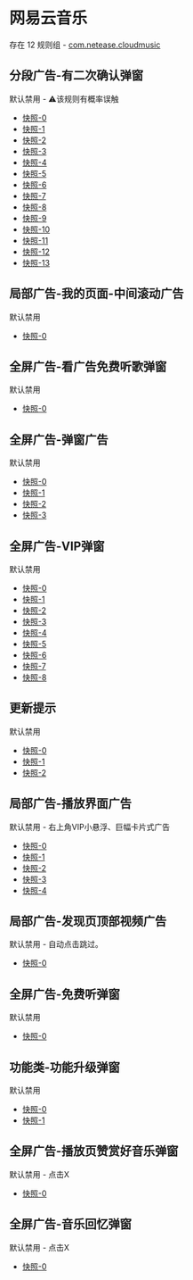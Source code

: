 # 网易云音乐

存在 12 规则组 - [com.netease.cloudmusic](/src/apps/com.netease.cloudmusic.ts)

## 分段广告-有二次确认弹窗

默认禁用 - ⚠️该规则有概率误触

- [快照-0](https://i.gkd.li/import/12829944)
- [快照-1](https://i.gkd.li/import/12723229)
- [快照-2](https://i.gkd.li/import/12829938)
- [快照-3](https://i.gkd.li/import/12829964)
- [快照-4](https://i.gkd.li/import/12829953)
- [快照-5](https://i.gkd.li/import/13859634)
- [快照-6](https://i.gkd.li/import/14070500)
- [快照-7](https://i.gkd.li/import/13927753)
- [快照-8](https://i.gkd.li/import/13526986)
- [快照-9](https://i.gkd.li/import/13526711)
- [快照-10](https://i.gkd.li/import/12829967)
- [快照-11](https://i.gkd.li/import/13627047)
- [快照-12](https://i.gkd.li/import/13859635)
- [快照-13](https://i.gkd.li/import/13526712)

## 局部广告-我的页面-中间滚动广告

默认禁用

- [快照-0](https://i.gkd.li/import/12745666)

## 全屏广告-看广告免费听歌弹窗

默认禁用

- [快照-0](https://i.gkd.li/import/12843383)

## 全屏广告-弹窗广告

默认禁用

- [快照-0](https://i.gkd.li/import/13188737)
- [快照-1](https://i.gkd.li/import/13229016)
- [快照-2](https://i.gkd.li/import/13684724)
- [快照-3](https://i.gkd.li/import/13962214)

## 全屏广告-VIP弹窗

默认禁用

- [快照-0](https://i.gkd.li/import/13189055)
- [快照-1](https://i.gkd.li/import/13260416)
- [快照-2](https://i.gkd.li/import/13996787)
- [快照-3](https://i.gkd.li/import/13228955)
- [快照-4](https://i.gkd.li/import/13230603)
- [快照-5](https://i.gkd.li/import/13230605)
- [快照-6](https://i.gkd.li/import/14268181)
- [快照-7](https://i.gkd.li/import/13391498)
- [快照-8](https://i.gkd.li/import/14045917)

## 更新提示

默认禁用

- [快照-0](https://i.gkd.li/import/13233790)
- [快照-1](https://i.gkd.li/import/13197457)
- [快照-2](https://i.gkd.li/import/13228878)

## 局部广告-播放界面广告

默认禁用 - 右上角VIP小悬浮、巨幅卡片式广告

- [快照-0](https://i.gkd.li/import/13402634)
- [快照-1](https://i.gkd.li/import/13402635)
- [快照-2](https://i.gkd.li/import/13402636)
- [快照-3](https://i.gkd.li/import/13527105)
- [快照-4](https://i.gkd.li/import/14045424)

## 局部广告-发现页顶部视频广告

默认禁用 - 自动点击跳过。

- [快照-0](https://i.gkd.li/import/13768367)

## 全屏广告-免费听弹窗

默认禁用

- [快照-0](https://i.gkd.li/import/13804534)

## 功能类-功能升级弹窗

默认禁用

- [快照-0](https://i.gkd.li/import/13804541)
- [快照-1](https://i.gkd.li/import/13804544)

## 全屏广告-播放页赞赏好音乐弹窗

默认禁用 - 点击X

- [快照-0](https://i.gkd.li/import/13848913)

## 全屏广告-音乐回忆弹窗

默认禁用 - 点击X

- [快照-0](https://i.gkd.li/import/14036940)
